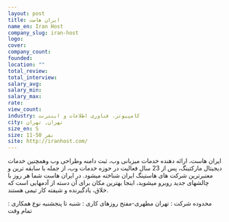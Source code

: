 ```yaml
---
layout: post
title: ایران هاست
name_en: Iran Host
company_slug: iran-host
logo: 
cover: 
company_count:
founded:
location: ""
total_review: 
total_interview: 
salary_avg: 
salary_min: 
salary_max: 
rate: 
view_count: 
industry: کامپیوتر، فناوری اطلاعات و اینترنت
city: تهران, تهران
size_en: S
size: 11-50 نفر
site: http://iranhost.com/
---
```


ایران هاست، ارائه دهنده خدمات میزبانی وب، ثبت دامنه وطراحی وب وهمچنین خدمات دیجیتال مارکتینگ، پس از 23 سال فعالیت در حوزه خدمات وب، از جمله با سابقه ترین و معتبرترین شرکت های هاستینگ ایران شناخته میشود.
در ایران هاست شما هر روز با چالشهای جدید روبرو میشوید، اینجا بهترین مکان برای آن دسته از آدمهایی است که خلاق، یادگیرنده و شیفته کار تیمی هستند.

محدوده شرکت : تهران مطهری-مفتح
روزهای کاری : شنبه تا پنجشنبه
نوع همکاری : تمام وقت